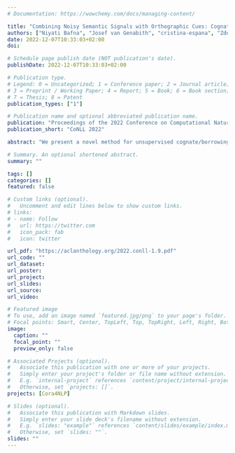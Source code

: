 ```yaml
---
# Documentation: https://wowchemy.com/docs/managing-content/

title: "Combining Noisy Semantic Signals with Orthographic Cues: Cognate Induction for the Indic Dialect Continuum"
authors: ["Niyati Bafna", "Josef van Genabith", "cristina-espana", "Zdeněk Žabokrtský"]
date: 2022-12-07T10:33:03+02:00
doi:

# Schedule page publish date (NOT publication's date).
publishDate: 2022-12-07T10:33:03+02:00

# Publication type.
# Legend: 0 = Uncategorized; 1 = Conference paper; 2 = Journal article;
# 3 = Preprint / Working Paper; 4 = Report; 5 = Book; 6 = Book section;
# 7 = Thesis; 8 = Patent
publication_types: ["1"]

# Publication name and optional abbreviated publication name.
publication: "Proceedings of the 2022 Conference on Computational Natural Language Learning (CoNLL 2022)"
publication_short: "CoNLL 2022"

abstract: "We present a novel method for unsupervised cognate/borrowing identification from monolingual corpora designed for low and extremely low resource scenarios, based on combining noisy semantic signals from joint bilingual spaces with orthographic cues modelling sound change. We apply our method to the North Indian dialect continuum, containing several dozens of dialects and languages spoken by more than 100 million people. Many of these languages are zero-resource and therefore natural language processing for them is non-existent. We first collect monolingual data for 26 Indic languages, 16 of which were previously zero-resource, and perform exploratory character, lexical and subword cross-lingual alignment experiments for the first time at this scale on this dialect continuum. We create bilingual evaluation lexicons against Hindi for 20 of the languages. We then apply our cognate identification method on the data, and show that our method outperforms both traditional orthography baselines as well as EM-style learnt edit distance matrices. To the best of our knowledge, this is the first work to combine traditional orthographic cues with noisy bilingual embeddings to tackle unsupervised cognate detection in a (truly) low-resource setup, showing that even noisy bilingual embeddings can act as good guides for this task. We release our multilingual dialect corpus, called HinDialect, as well as our scripts for evaluation data collection and cognate induction."

# Summary. An optional shortened abstract.
summary: ""

tags: []
categories: []
featured: false

# Custom links (optional).
#   Uncomment and edit lines below to show custom links.
# links:
# - name: Follow
#   url: https://twitter.com
#   icon_pack: fab
#   icon: twitter

url_pdf: "https://aclanthology.org/2022.conll-1.9.pdf"
url_code: ""
url_dataset:
url_poster:
url_project:
url_slides:
url_source:
url_video:

# Featured image
# To use, add an image named `featured.jpg/png` to your page's folder. 
# Focal points: Smart, Center, TopLeft, Top, TopRight, Left, Right, BottomLeft, Bottom, BottomRight.
image:
  caption: ""
  focal_point: ""
  preview_only: false

# Associated Projects (optional).
#   Associate this publication with one or more of your projects.
#   Simply enter your project's folder or file name without extension.
#   E.g. `internal-project` references `content/project/internal-project/index.md`.
#   Otherwise, set `projects: []`.
projects: [Cora4NLP]

# Slides (optional).
#   Associate this publication with Markdown slides.
#   Simply enter your slide deck's filename without extension.
#   E.g. `slides: "example"` references `content/slides/example/index.md`.
#   Otherwise, set `slides: ""`.
slides: ""
---
```

